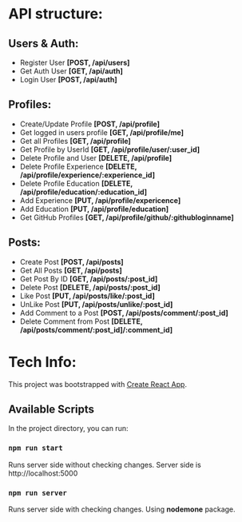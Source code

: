 # API structure:

## Users & Auth:

- Register User **[POST, /api/users]**
- Get Auth User **[GET, /api/auth]**
- Login User **[POST, /api/auth]**

## Profiles:

- Create/Update Profile **[POST, /api/profile]**
- Get logged in users profile **[GET, /api/profile/me]**
- Get all Profiles **[GET, /api/profile]**
- Get Profile by UserId **[GET, /api/profile/user/:user_id]**
- Delete Profile and User **[DELETE, /api/profile]**
- Delete Profile Experience **[DELETE, /api/profile/experience/:experience_id]**
- Delete Profile Education **[DELETE, /api/profile/education/:education_id]**
- Add Experience **[PUT, /api/profile/expericence]**
- Add Education **[PUT, /api/profile/education]**
- Get GitHub Profiles **[GET, /api/profile/github/:githubloginname]**

## Posts:

- Create Post **[POST, /api/posts]**
- Get All Posts **[GET, /api/posts]**
- Get Post By ID **[GET, /api/posts/:post_id]**
- Delete Post **[DELETE, /api/posts/:post_id]**
- Like Post **[PUT, /api/posts/like/:post_id]**
- UnLike Post **[PUT, /api/posts/unlike/:post_id]**
- Add Comment to a Post **[POST, /api/posts/comment/:post_id]**
- Delete Comment from Post **[DELETE, /api/posts/comment/:post_id]/:comment_id]**

# Tech Info:

This project was bootstrapped with [Create React App](https://github.com/facebook/create-react-app).

## Available Scripts

In the project directory, you can run:

### `npm run start`

Runs server side without checking changes. Server side is http://localhost:5000

### `npm run server`

Runs server side with checking changes. Using **nodemone** package.
